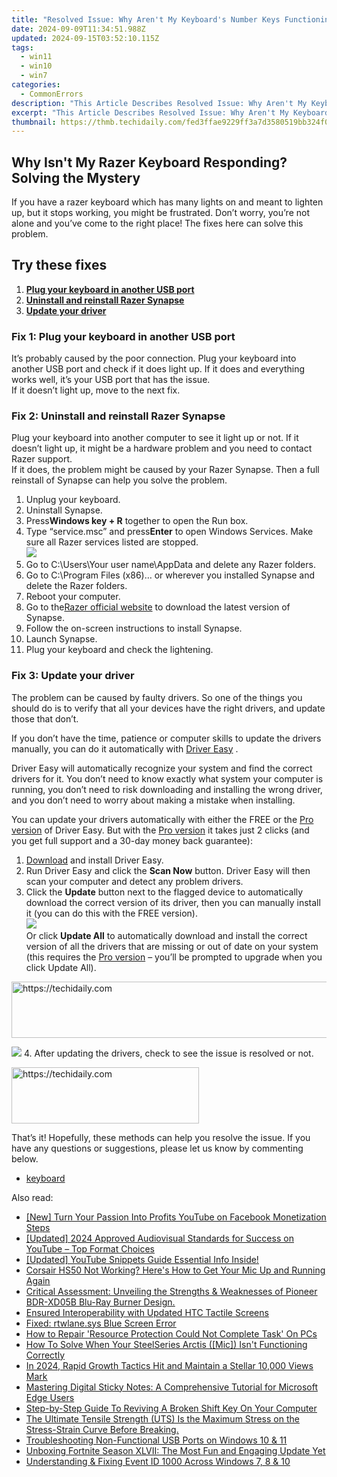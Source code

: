 ```yaml
---
title: "Resolved Issue: Why Aren't My Keyboard's Number Keys Functioning?"
date: 2024-09-09T11:34:51.988Z
updated: 2024-09-15T03:52:10.115Z
tags:
  - win11
  - win10
  - win7
categories:
  - CommonErrors
description: "This Article Describes Resolved Issue: Why Aren't My Keyboard's Number Keys Functioning?"
excerpt: "This Article Describes Resolved Issue: Why Aren't My Keyboard's Number Keys Functioning?"
thumbnail: https://thmb.techidaily.com/fed3ffae9229ff3a7d3580519bb324f0e6bad8a6cd96fa55cbded24321f049a3.jpg
---
```


## Why Isn't My Razer Keyboard Responding? Solving the Mystery

If you have a razer keyboard which has many lights on and meant to lighten up, but it stops working, you might be frustrated. Don’t worry, you’re not alone and you’ve come to the right place! The fixes here can solve this problem.

## Try these fixes

1. [**Plug your keyboard in another USB port**](https://tools.techidaily.com/drivereasy/download/)
2. [**Uninstall and reinstall Razer Synapse**](https://tools.techidaily.com/drivereasy/download/)
3. [**Update your driver**](https://tools.techidaily.com/drivereasy/download/)

### Fix 1: Plug your keyboard in another USB port

 It’s probably caused by the poor connection. Plug your keyboard into another USB port and check if it does light up. If it does and everything works well, it’s your USB port that has the issue.  
 If it doesn’t light up, move to the next fix.

### Fix 2: Uninstall and reinstall Razer Synapse

 Plug your keyboard into another computer to see it light up or not. If it doesn’t light up, it might be a hardware problem and you need to contact Razer support.  
 If it does, the problem might be caused by your Razer Synapse. Then a full reinstall of Synapse can help you solve the problem.

1. Unplug your keyboard.
2. Uninstall Synapse.
3. Press**Windows key + R** together to open the Run box.
4. Type “service.msc” and press**Enter** to open Windows Services. Make sure all Razer services listed are stopped.  
![](https://images.drivereasy.com/wp-content/uploads/2019/08/services.jpg)
5. Go to C:\\Users\\Your user name\\AppData and delete any Razer folders.
6. Go to C:\\Program Files (x86)… or wherever you installed Synapse and delete the Razer folders.
7. Reboot your computer.
8. Go to the[Razer official website](https://www.razer.com/synapse-3) to download the latest version of Synapse.
9. Follow the on-screen instructions to install Synapse.
10. Launch Synapse.
11. Plug your keyboard and check the lightening.

### Fix 3: Update your driver

 The problem can be caused by faulty drivers. So one of the things you should do is to verify that all your devices have the right drivers, and update those that don’t.

 If you don’t have the time, patience or computer skills to update the drivers manually, you can do it automatically with [Driver Easy](https://tools.techidaily.com/drivereasy/download/) .

 Driver Easy will automatically recognize your system and find the correct drivers for it. You don’t need to know exactly what system your computer is running, you don’t need to risk downloading and installing the wrong driver, and you don’t need to worry about making a mistake when installing.

 You can update your drivers automatically with either the FREE or the [Pro version](https://tools.techidaily.com/drivereasy/download/) of Driver Easy. But with the [Pro version](https://tools.techidaily.com/drivereasy/download/) it takes just 2 clicks (and you get full support and a 30-day money back guarantee):

1. [Download](https://tools.techidaily.com/drivereasy/download/) and install Driver Easy.
2. Run Driver Easy and click the **Scan Now**  button. Driver Easy will then scan your computer and detect any problem drivers.
3. Click the **Update**  button next to the flagged device to automatically download the correct version of its driver, then you can manually install it (you can do this with the FREE version).  
![](https://images.drivereasy.com/wp-content/uploads/2019/08/NVIDIA-18.jpg)  
 Or click **Update All**  to automatically download and install the correct version of all the drivers that are missing or out of date on your system (this requires the [Pro version](https://tools.techidaily.com/drivereasy/download/) – you’ll be prompted to upgrade when you click Update All).  

<!-- affiliate ads begin -->
<a href="https://unicoeye.pxf.io/c/5597632/2134490/18498" target="_top" id="2134490">
  <img src="//a.impactradius-go.com/display-ad/18498-2134490" border="0" alt="https://techidaily.com" width="728" height="90"/>
</a>
<img height="0" width="0" src="https://unicoeye.pxf.io/i/5597632/2134490/18498" style="position:absolute;visibility:hidden;" border="0" />
<!-- affiliate ads end -->

![](https://images.drivereasy.com/wp-content/uploads/2019/08/NVIDIA-Geoforce.jpg)
4. After updating the drivers, check to see the issue is resolved or not.

<!-- affiliate ads begin -->
<a href="https://aligracehair.sjv.io/c/5597632/2135413/19272" target="_top" id="2135413">
  <img src="//a.impactradius-go.com/display-ad/19272-2135413" border="0" alt="https://techidaily.com" width="300" height="90"/>
</a>
<img height="0" width="0" src="https://aligracehair.sjv.io/i/5597632/2135413/19272" style="position:absolute;visibility:hidden;" border="0" />
<!-- affiliate ads end -->

 That’s it! Hopefully, these methods can help you resolve the issue. If you have any questions or suggestions, please let us know by commenting below.

* [keyboard](https://tools.techidaily.com/drivereasy/download/)

<ins class="adsbygoogle"
     style="display:block"
     data-ad-format="autorelaxed"
     data-ad-client="ca-pub-7571918770474297"
     data-ad-slot="1223367746"></ins>

<ins class="adsbygoogle"
     style="display:block"
     data-ad-client="ca-pub-7571918770474297"
     data-ad-slot="8358498916"
     data-ad-format="auto"
     data-full-width-responsive="true"></ins>

<span class="atpl-alsoreadstyle">Also read:</span>
<div><ul>
<li><a href="https://facebook-video-recording.techidaily.com/new-turn-your-passion-into-profits-youtube-on-facebook-monetization-steps/"><u>[New] Turn Your Passion Into Profits YouTube on Facebook Monetization Steps</u></a></li>
<li><a href="https://youtube-blog.techidaily.com/ed-2024-approved-audiovisual-standards-for-success-on-youtube-top-format-choices/"><u>[Updated] 2024 Approved Audiovisual Standards for Success on YouTube – Top Format Choices</u></a></li>
<li><a href="https://youtube-tips.techidaily.com/ed-youtube-snippets-guide-essential-info-inside/"><u>[Updated] YouTube Snippets Guide Essential Info Inside!</u></a></li>
<li><a href="https://common-error.techidaily.com/1723207955865-corsair-hs50-not-working-heres-how-to-get-your-mic-up-and-running-again/"><u>Corsair HS50 Not Working? Here's How to Get Your Mic Up and Running Again</u></a></li>
<li><a href="https://buynow-tips.techidaily.com/1723036687205-critical-assessment-unveiling-the-strengths-and-weaknesses-of-pioneer-bdr-xd05b-blu-ray-burner-design/"><u>Critical Assessment: Unveiling the Strengths & Weaknesses of Pioneer BDR-XD05B Blu-Ray Burner Design.</u></a></li>
<li><a href="https://common-error.techidaily.com/ensured-interoperability-with-updated-htc-tactile-screens/"><u>Ensured Interoperability with Updated HTC Tactile Screens</u></a></li>
<li><a href="https://blue-screen-error.techidaily.com/fixed-rtwlanesys-blue-screen-error/"><u>Fixed: rtwlane.sys Blue Screen Error</u></a></li>
<li><a href="https://common-error.techidaily.com/how-to-repair-resource-protection-could-not-complete-task-on-pcs/"><u>How to Repair 'Resource Protection Could Not Complete Task' On PCs</u></a></li>
<li><a href="https://common-error.techidaily.com/how-to-solve-when-your-steelseries-arctis-mic-isnt-functioning-correctly/"><u>How To Solve When Your SteelSeries Arctis ([Mic]) Isn't Functioning Correctly</u></a></li>
<li><a href="https://youtube-stream.techidaily.com/in-2024-rapid-growth-tactics-hit-and-maintain-a-stellar-10000-views-mark/"><u>In 2024, Rapid Growth Tactics Hit and Maintain a Stellar 10,000 Views Mark</u></a></li>
<li><a href="https://some-tips.techidaily.com/mastering-digital-sticky-notes-a-comprehensive-tutorial-for-microsoft-edge-users/"><u>Mastering Digital Sticky Notes: A Comprehensive Tutorial for Microsoft Edge Users</u></a></li>
<li><a href="https://common-error.techidaily.com/step-by-step-guide-to-reviving-a-broken-shift-key-on-your-computer/"><u>Step-by-Step Guide To Reviving A Broken Shift Key On Your Computer</u></a></li>
<li><a href="https://win-dash.techidaily.com/the-ultimate-tensile-strength-uts-is-the-maximum-stress-on-the-stress-strain-curve-before-breaking/"><u>The Ultimate Tensile Strength (UTS) Is the Maximum Stress on the Stress-Strain Curve Before Breaking.</u></a></li>
<li><a href="https://common-error.techidaily.com/1723209785652-troubleshooting-non-functional-usb-ports-on-windows-10-and-11/"><u>Troubleshooting Non-Functional USB Ports on Windows 10 & 11</u></a></li>
<li><a href="https://buynow-reviews.techidaily.com/unboxing-fortnite-season-xlvii-the-most-fun-and-engaging-update-yet/"><u>Unboxing Fortnite Season XLVII: The Most Fun and Engaging Update Yet</u></a></li>
<li><a href="https://common-error.techidaily.com/understanding-and-fixing-event-id-1000-across-windows-7-8-and-10/"><u>Understanding & Fixing Event ID 1000 Across Windows 7, 8 & 10</u></a></li>
</ul></div>

